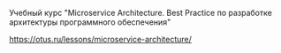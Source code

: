Учебный курс
"Microservice Architecture.
Best Practice по разработке архитектуры программного обеспечения"

https://otus.ru/lessons/microservice-architecture/
